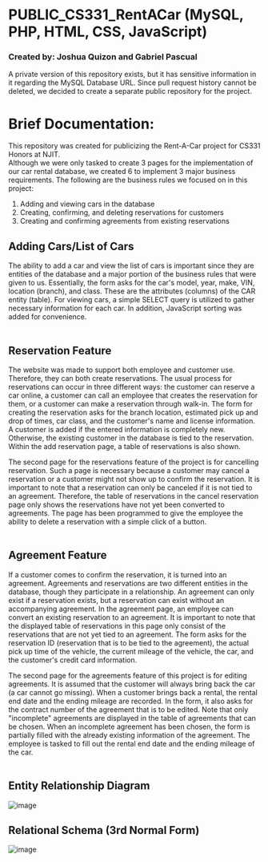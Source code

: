 # PUBLIC_CS331_RentACar (MySQL, PHP, HTML, CSS, JavaScript)
### Created by: Joshua Quizon and Gabriel Pascual<br>
A private version of this repository exists, but it has sensitive information in it regarding the MySQL Database URL.  Since pull request history cannot be deleted, we decided to create a separate public repository for the project.<br>
# Brief Documentation:<br>
This repository was created for publicizing the Rent-A-Car project for CS331 Honors at NJIT.<br>
Although we were only tasked to create 3 pages for the implementation of our car rental database, we created 6 to implement 3 major business requirements.  The following are the business rules we focused on in this project:<br>
1. Adding and viewing cars in the database
2. Creating, confirming, and deleting reservations for customers
3. Creating and confirming agreements from existing reservations

## Adding Cars/List of Cars

The ability to add a car and view the list of cars is important since they are entities of the database and a major portion of the business rules that were given to us.  Essentially, the form asks for the car's model, year, make, VIN, location (branch), and class.  These are the attributes (columns) of the CAR entity (table).  For viewing cars, a simple SELECT query is utilized to gather necessary information for each car.  In addition, JavaScript sorting was added for convenience.<br><br>

## Reservation Feature

The website was made to support both employee and customer use.  Therefore, they can both create reservations.  The usual process for reservations can occur in three different ways: the customer can reserve a car online, a customer can call an employee that creates the reservation for them, or a customer can make a reservation through walk-in.  The form for creating the reservation asks for the branch location, estimated pick up and drop of times, car class, and the customer's name and license information.  A customer is added if the entered information is completely new.  Otherwise, the existing customer in the database is tied to the reservation.  Within the add reservation page, a table of reservations is also shown.<br>

The second page for the reservations feature of the project is for cancelling reservation.  Such a page is necessary because a customer may cancel a reservation or a customer might not show up to confirm the reservation.  It is important to note that a reservation can only be canceled if it is not tied to an agreement. Therefore, the table of reservations in the cancel reservation page only shows the reservations have not yet been converted to agreements. The page has been programmed to give the employee the ability to delete a reservation with a simple click of a button.<br><br>

## Agreement Feature

If a customer comes to confirm the reservation, it is turned into an agreement.  Agreements and reservations are two different entities in the database, though they participate in a relationship.  An agreement can only exist if a reservation exists, but a reservation can exist without an accompanying agreement.  In the agreement page, an employee can convert an existing reservation to an agreement.  It is important to note that the displayed table of reservations in this page only consist of the reservations that are not yet tied to an agreement.  The form asks for the reservation ID (reservation that is to be tied to the agreement), the actual pick up time of the vehicle, the current mileage of the vehicle, the car, and the customer's credit card information.<br>

The second page for the agreements feature of this project is for editing agreements.  It is assumed that the customer will always bring back the car (a car cannot go missing).  When a customer brings back a rental, the rental end date and the ending mileage are recorded.  In the form, it also asks for the contract number of the agreement that is to be edited.  Note that only "incomplete" agreements are displayed in the table of agreements that can be chosen.  When an incomplete agreement has been chosen, the form is partially filled with the already existing information of the agreement.  The employee is tasked to fill out the rental end date and the ending mileage of the car.<br><br>

## Entity Relationship Diagram
![image](https://user-images.githubusercontent.com/98120760/169941240-2c1f6ea2-f722-45cc-9ec0-dc8ee4dd38af.png)

## Relational Schema (3rd Normal Form)
![image](https://user-images.githubusercontent.com/98120760/169941477-7df836e8-cd09-45cd-87d9-92656f5f450c.png)


